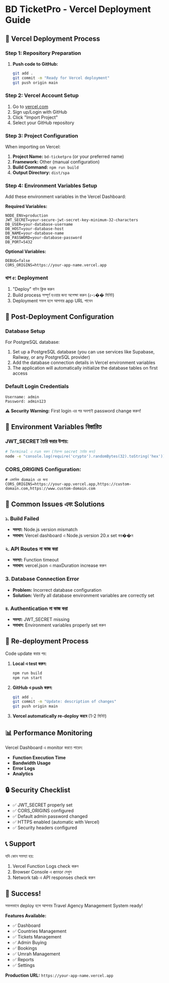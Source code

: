 # BD TicketPro - Vercel Deployment Guide

## 🚀 Vercel Deployment Process

### Step 1: Repository Preparation

1. **Push code to GitHub:**
   ```bash
   git add .
   git commit -m "Ready for Vercel deployment"
   git push origin main
   ```

### Step 2: Vercel Account Setup

1. Go to [vercel.com](https://vercel.com)
2. Sign up/Login with GitHub
3. Click "Import Project"
4. Select your GitHub repository

### Step 3: Project Configuration

When importing on Vercel:

1. **Project Name:** `bd-ticketpro` (or your preferred name)
2. **Framework:** Other (manual configuration)
3. **Build Command:** `npm run build`
4. **Output Directory:** `dist/spa`

### Step 4: Environment Variables Setup

Add these environment variables in the Vercel Dashboard:

**Required Variables:**

```
NODE_ENV=production
JWT_SECRET=your-secure-jwt-secret-key-minimum-32-characters
DB_USER=your-database-username
DB_HOST=your-database-host
DB_NAME=your-database-name
DB_PASSWORD=your-database-password
DB_PORT=5432
```

**Optional Variables:**

```
DEBUG=false
CORS_ORIGINS=https://your-app-name.vercel.app
```

### ধাপ ৫: Deployment

1. "Deploy" বাটন ক্লিক করুন
2. Build process সম্পূর্ণ হওয়ার জন্য অপেক্ষা করুন (৫-১�� মিনিট)
3. Deployment সফল হলে আপনার app URL পাবেন

## 🔧 Post-Deployment Configuration

### Database Setup

For PostgreSQL database:

1. Set up a PostgreSQL database (you can use services like Supabase, Railway, or any PostgreSQL provider)
2. Add the database connection details in Vercel environment variables
3. The application will automatically initialize the database tables on first access

### Default Login Credentials

```
Username: admin
Password: admin123
```

**⚠️ Security Warning:** First login এর পর অবশ্যই password change করুন!

## 📝 Environment Variables বিস্তারিত

### JWT_SECRET তৈরি করার উপায়:

```bash
# Terminal এ run করুন (নিরাপদ secret তৈরির জন্য)
node -e "console.log(require('crypto').randomBytes(32).toString('hex'))"
```

### CORS_ORIGINS Configuration:

```
# একাধিক domain এর জন্য
CORS_ORIGINS=https://your-app.vercel.app,https://custom-domain.com,https://www.custom-domain.com
```

## 🚨 Common Issues এবং Solutions

### ১. Build Failed

- **সমস্যা:** Node.js version mismatch
- **সমাধান:** Vercel dashboard এ Node.js version 20.x set কর��ন

### ২. API Routes না কাজ করা

- **সমস্যা:** Function timeout
- **সমাধান:** vercel.json এ maxDuration increase করুন

### 3. Database Connection Error

- **Problem:** Incorrect database configuration
- **Solution:** Verify all database environment variables are correctly set

### ৪. Authentication না কাজ করা

- **সমস্যা:** JWT_SECRET missing
- **সমাধান:** Environment variables properly set করুন

## 🔄 Re-deployment Process

Code update করার পর:

1. **Local এ test করুন:**

   ```bash
   npm run build
   npm run start
   ```

2. **GitHub এ push করুন:**

   ```bash
   git add .
   git commit -m "Update: description of changes"
   git push origin main
   ```

3. **Vercel automatically re-deploy করবে** (1-2 মিনিট)

## 📊 Performance Monitoring

Vercel Dashboard এ monitor করতে পারেন:

- **Function Execution Time**
- **Bandwidth Usage**
- **Error Logs**
- **Analytics**

## 🔒 Security Checklist

- ✅ JWT_SECRET properly set
- ✅ CORS_ORIGINS configured
- ✅ Default admin password changed
- ✅ HTTPS enabled (automatic with Vercel)
- ✅ Security headers configured

## 📞 Support

যদি কোন সমস্যা হয়:

1. Vercel Function Logs check করুন
2. Browser Console এ error দেখুন
3. Network tab এ API responses check করুন

## 🎉 Success!

সফলভাবে deploy হলে আপনার Travel Agency Management System ready!

**Features Available:**

- ✅ Dashboard
- ✅ Countries Management
- ✅ Tickets Management
- ✅ Admin Buying
- ✅ Bookings
- ✅ Umrah Management
- ✅ Reports
- ✅ Settings

**Production URL:** `https://your-app-name.vercel.app`

